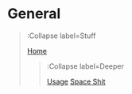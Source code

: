 # General

> :Collapse label=Stuff
>
> [Home](/)
> > :Collapse label=Deeper
> >
> > [Usage](/docs/doc)
> > [Space Shit](/)




